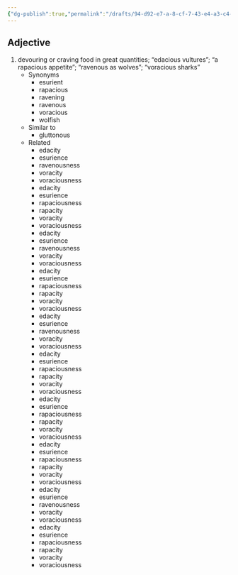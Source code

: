 ```yaml
---
{"dg-publish":true,"permalink":"/drafts/94-d92-e7-a-8-cf-7-43-e4-a3-c4-631-bde-1-aaf-2-a/","dgHomeLink":true,"dgPassFrontmatter":false}
---
```




## Adjective

1. devouring or craving food in great quantities; “edacious vultures”; “a rapacious appetite”; “ravenous as wolves”; “voracious sharks”
	- Synonyms
		- esurient
		- rapacious
		- ravening
		- ravenous
		- voracious
		- wolfish
	- Similar to
		- gluttonous
	- Related
		- edacity
		- esurience
		- ravenousness
		- voracity
		- voraciousness
		- edacity
		- esurience
		- rapaciousness
		- rapacity
		- voracity
		- voraciousness
		- edacity
		- esurience
		- ravenousness
		- voracity
		- voraciousness
		- edacity
		- esurience
		- rapaciousness
		- rapacity
		- voracity
		- voraciousness
		- edacity
		- esurience
		- ravenousness
		- voracity
		- voraciousness
		- edacity
		- esurience
		- rapaciousness
		- rapacity
		- voracity
		- voraciousness
		- edacity
		- esurience
		- rapaciousness
		- rapacity
		- voracity
		- voraciousness
		- edacity
		- esurience
		- rapaciousness
		- rapacity
		- voracity
		- voraciousness
		- edacity
		- esurience
		- ravenousness
		- voracity
		- voraciousness
		- edacity
		- esurience
		- rapaciousness
		- rapacity
		- voracity
		- voraciousness

